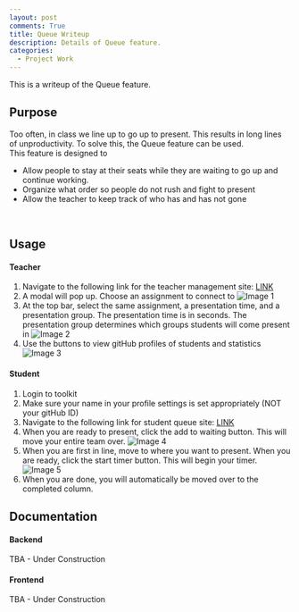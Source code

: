 ```yaml
---
layout: post
comments: True
title: Queue Writeup
description: Details of Queue feature.
categories:
  - Project Work
---
```


This is a writeup of the Queue feature.

## Purpose
Too often, in class we line up to go up to present. This results in long lines of unproductivity. To solve this, the Queue feature can be used.
<br>
This feature is designed to
- Allow people to stay at their seats while they are waiting to go up and continue working.
- Organize what order so people do not rush and fight to present
- Allow the teacher to keep track of who has and has not gone
<br>

## Usage

#### Teacher
1. Navigate to the following link for the teacher management site: [LINK](https://spring2025.nighthawkcodingsociety.com/mvc/assignments/queue-management)
2. A modal will pop up. Choose an assignment to connect to
![Image 1](../../../../images/1.png)
3. At the top bar, select the same assignment, a presentation time, and a presentation group. The presentation time is in seconds. The presentation group determines which groups students will come present in
![Image 2](../../../../images/2.png)
4. Use the buttons to view gitHub profiles of students and statistics
![Image 3](../../../../images/3.png)

#### Student
1. Login to toolkit
2. Make sure your name in your profile settings is set appropriately (NOT your gitHub ID)
4. Navigate to the following link for student queue site: [LINK](https://nighthawkcoders.github.io/portfolio_2025/student-toolkit/queue)
5. When you are ready to present, click the add to waiting button. This will move your entire team over.
![Image 4](../../../../images/4.png)
6. When you are first in line, move to where you want to present. When you are ready, click the start timer button. This will begin your timer.
![Image 5](../../../../images/5.png)
7. When you are done, you will automatically be moved over to the completed column.


## Documentation

#### Backend
TBA - Under Construction

#### Frontend
TBA - Under Construction